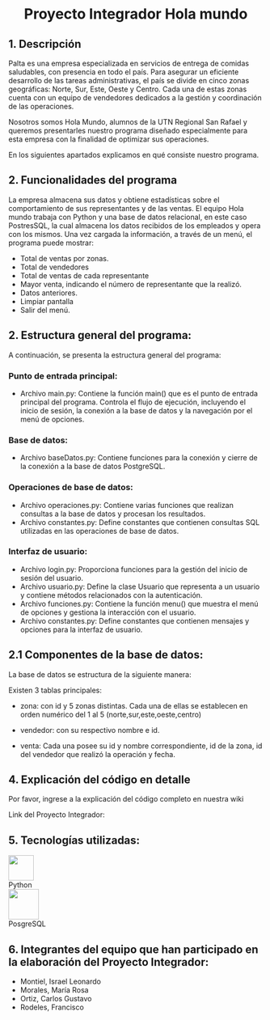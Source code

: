 <h1 align="center">Proyecto Integrador Hola mundo</h1>
  
## **1. Descripción**

Palta es una empresa especializada en servicios de entrega de comidas saludables, con presencia en todo el país. Para asegurar un eficiente desarrollo de las tareas administrativas, el país se divide en cinco zonas geográficas: Norte, Sur, Este, Oeste y Centro. Cada una de estas zonas cuenta con un equipo de vendedores dedicados a la gestión y coordinación de las operaciones.

Nosotros somos Hola Mundo, alumnos de la UTN Regional San Rafael y queremos presentarles nuestro programa diseñado especialmente para esta empresa con la finalidad de optimizar sus operaciones. 

En los siguientes apartados explicamos en qué consiste nuestro programa. 
   
## **2. Funcionalidades del programa**

La empresa almacena sus datos y obtiene estadísticas sobre el comportamiento de sus representantes y de las ventas. El equipo Hola mundo trabaja con Python y una base de datos relacional, en este caso PostresSQL, la cual almacena los datos recibidos de los empleados y opera con los mismos. Una vez cargada la información, a través de un menú, el programa puede mostrar:

 - Total de ventas por zonas.
 - Total de vendedores
 - Total de ventas de cada representante 
 - Mayor venta, indicando el número de representante que la realizó.
 - Datos anteriores.
 - Limpiar pantalla
 - Salir del menú.

## **2. Estructura general del programa:**

A continuación, se presenta la estructura general del programa:

### Punto de entrada principal:

- Archivo main.py: Contiene la función main() que es el punto de entrada principal del programa. Controla el flujo de ejecución, incluyendo el inicio de sesión, la conexión a la base de datos y la navegación por el menú de opciones.
  
### Base de datos:

- Archivo baseDatos.py: Contiene funciones para la conexión y cierre de la conexión a la base de datos PostgreSQL.

### Operaciones de base de datos:

- Archivo operaciones.py: Contiene varias funciones que realizan consultas a la base de datos y procesan los resultados.
- Archivo constantes.py: Define constantes que contienen consultas SQL utilizadas en las operaciones de base de datos.

### Interfaz de usuario:

- Archivo login.py: Proporciona funciones para la gestión del inicio de sesión del usuario.
- Archivo usuario.py: Define la clase Usuario que representa a un usuario y contiene métodos relacionados con la autenticación.
- Archivo funciones.py: Contiene la función menu() que muestra el menú de opciones y gestiona la interacción con el usuario.
- Archivo constantes.py: Define constantes que contienen mensajes y opciones para la interfaz de usuario.
  
## **2.1 Componentes de la base de datos:** 

La base de datos se estructura de la siguiente manera: 

Existen 3 tablas principales:

- zona: con id y 5 zonas distintas. Cada una de ellas se establecen en orden numérico del 1 al 5
(norte,sur,este,oeste,centro)

- vendedor: con su respectivo nombre e id. 

- venta: Cada una posee su  id y nombre correspondiente, id de la zona, id del vendedor que realizó la operación y fecha.

## **4. Explicación del código en detalle** 

Por favor, ingrese a la explicación del código completo en nuestra wiki 

Link del Proyecto Integrador: 

## **5. Tecnologías utilizadas:**

<div class="contenedor-imagenes">
  <img src="https://github.com/CodeSystem2022/HolaMundo_TercerSemestre/assets/92409193/78bdf7ea-edb8-4911-a57b-a07e194f0172" width="50"><figcaption>Python</figcaption> 
  <img src="https://github.com/CodeSystem2022/HolaMundo_TercerSemestre/assets/92409193/89fe2490-43fd-4fce-be7d-1547fcb5b665" width="60"> <figcaption>PosgreSQL</figcaption>
</div>

## **6. Integrantes del equipo que han participado en la elaboración del Proyecto Integrador:** 

 * Montiel, Israel Leonardo 
 * Morales, María Rosa 
 * Ortiz, Carlos Gustavo
 * Rodeles, Francisco 




    
